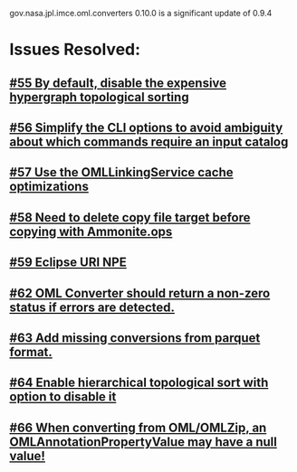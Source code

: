 gov.nasa.jpl.imce.oml.converters 0.10.0 is a significant update of 0.9.4

# Issues Resolved:

## [#55 By default, disable the expensive hypergraph topological sorting](https://github.com/JPL-IMCE/gov.nasa.jpl.imce.oml.converters/issues/55)
      
## [#56 Simplify the CLI options to avoid ambiguity about which commands require an input catalog](https://github.com/JPL-IMCE/gov.nasa.jpl.imce.oml.converters/issues/56)

## [#57 Use the OMLLinkingService cache optimizations](https://github.com/JPL-IMCE/gov.nasa.jpl.imce.oml.converters/issues/57)

## [#58 Need to delete copy file target before copying with Ammonite.ops](https://github.com/JPL-IMCE/gov.nasa.jpl.imce.oml.converters/issues/58)

## [#59 Eclipse URI NPE](https://github.com/JPL-IMCE/gov.nasa.jpl.imce.oml.converters/issues/59)

## [#62 OML Converter should return a non-zero status if errors are detected.](https://github.com/JPL-IMCE/gov.nasa.jpl.imce.oml.converters/issues/62)

## [#63 Add missing conversions from parquet format.](https://github.com/JPL-IMCE/gov.nasa.jpl.imce.oml.converters/issues/63)

## [#64 Enable hierarchical topological sort with option to disable it](https://github.com/JPL-IMCE/gov.nasa.jpl.imce.oml.converters/issues/64)

## [#66 When converting from OML/OMLZip, an OMLAnnotationPropertyValue may have a null value!](https://github.com/JPL-IMCE/gov.nasa.jpl.imce.oml.converters/issues/66)
